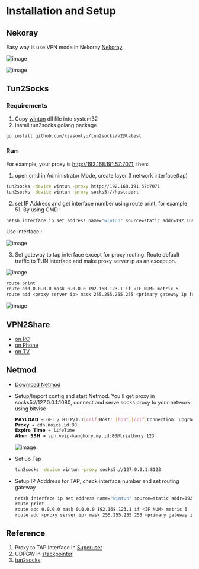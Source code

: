 # Installation and Setup
## Nekoray
Easy way is use VPN mode in Nekoray
[Nekoray](https://github.com/MatsuriDayo/nekoray)

![image](https://github.com/netpedia/netpedia.github.io/assets/11188109/0c22d5f4-b1f3-4a77-a610-b54c56d38ea5)

![image](https://user-images.githubusercontent.com/11188109/235293800-39022689-3926-4f4e-9de2-669a797bf994.png)

## Tun2Socks

### Requirements
1. Copy [wintun](https://www.wintun.net/) dll file into system32
2. install tun2socks golang package
```sh
go install github.com/xjasonlyu/tun2socks/v2@latest
```
### Run
For example, your proxy is http://192.168.191.57:7071, then:

1. open cmd in Administrator Mode, create layer 3 network interface(tap)
```sh
tun2socks -device wintun -proxy http://192.168.191.57:7071
tun2socks -device wintun -proxy socks5://host:port
```
2. set IP Address and get interface number using route print, for example 51.
By using CMD :
```sh
netsh interface ip set address name="wintun" source=static addr=192.168.123.1 mask=255.255.255.0 gateway=none
```

Use Interface :

![image](https://user-images.githubusercontent.com/11188109/233845162-753567e6-0911-4788-840a-4b877fcdd610.png)

3. Set gateway to tap interface except for proxy routing. Route default traffic to TUN interface and make proxy server ip as an exception.

![image](https://user-images.githubusercontent.com/11188109/233844995-b8e4f27e-f54e-4a22-99cf-53bba2c95a97.png)

```sh
route print
route add 0.0.0.0 mask 0.0.0.0 192.168.123.1 if <IF NUM> metric 5
route add <proxy server ip> mask 255.255.255.255 <primary gateway ip for proxy server>
```

![image](https://github.com/netpedia/netpedia.github.io/assets/11188109/6cea5bac-fdf0-49e0-9e16-9cc2e311b093)

## VPN2Share

* [on PC](https://newtoolsworks.com/tun2tap/)
* [on Phone](https://play.google.com/store/apps/details?id=com.newtoolsworks.vpn2share&hl=en_US)
* [on TV](https://apkpure.com/vpn2share-share-vpn-no-root/com.newtoolsworks.vpn2share)

## Netmod

* [Download Netmod](https://sourceforge.net/projects/netmodhttp/)
* Setup/Import config and start Netmod. You'll get proxy in socks5://127.0.0.1:1080, connect and serve socks proxy to your network using bitvise
  ```sh
  𝗣𝗔𝗬𝗟𝗢𝗔𝗗 ➔ GET / HTTP/1.1[crlf]Host: [host][crlf]Connection: Upgrade[crlf]User-Agent: [ua][crlf]Upgrade: websocket[crlf][crlf]
  𝗣𝗿𝗼𝘅𝘆 ➔ cdn.noice.id:80
  𝗘𝘅𝗽𝗶𝗿𝗲 𝗧𝗶𝗺𝗲 ➔ lifeTime
  𝗔𝗸𝘂𝗻 𝗦𝗦𝗛 ➔ vpn.vvip-kanghory.my.id:80@trialhory:123
  ```
  ![image](https://github.com/netpedia/netpedia.github.io/assets/11188109/f9bafa49-e4d1-4ca9-802d-116341ba3845)

* Set up Tap
  ```sh
  tun2socks -device wintun -proxy socks5://127.0.0.1:8123
  ```
* Setup IP Adddress for TAP, check interface number and set routing gateway
  ```sh
  netsh interface ip set address name="wintun" source=static addr=192.168.123.1 mask=255.255.255.0 gateway=none
  route print
  route add 0.0.0.0 mask 0.0.0.0 192.168.123.1 if <IF NUM> metric 5
  route add <proxy server ip> mask 255.255.255.255 <primary gateway ip for proxy server>
  ```

## Reference

1. Proxy to TAP Interface in [Superuser](https://superuser.com/questions/1339015/virtual-network-adapter-that-forwards-request-to-a-socks-proxy)
2. UDPGW in [stackpointer](https://stackpointer.io/network/ssh-port-forwarding-tcp-udp/365/)
3. [tun2socks](https://github.com/xjasonlyu/tun2socks/wiki/Examples)
